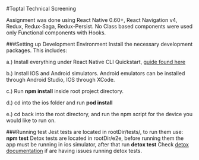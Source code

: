 #Toptal Technical Screening

Assignment was done using React Native 0.60+, React Navigation v4, Redux, Redux-Saga, Redux-Persist. No Class based components were used only Functional components with Hooks.

###Setting up Development Environment
Install the necessary development packages. This includes:

a.) Install everything under React Native CLI Quickstart, [guide found here](https://facebook.github.io/react-native/docs/getting-started.html)

b.) Install IOS and Android simulators. Android emulators can be installed through Android Studio, IOS through XCode.

c.) Run **npm install** inside root project directory.

d.) cd into the ios folder and run **pod install**

e.) cd back into the root directory, and run the npm script for the device you would like to run on.

###Running test
Jest tests are located in rootDir/tests/, to run them use: **npm test**
Detox tests are located in rootDir/e2e, before running them the app must be running in ios simulator, after that run **detox test**
Check [detox documentation](https://github.com/wix/Detox) if are having issues running detox tests.
